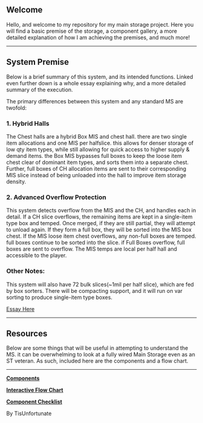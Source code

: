 ## Welcome

Hello, and welcome to my repository for my main storage project. Here you will find a basic premise of the storage, a component gallery, a more detailed explanation of how I am achieving the premises, and much more!

---
## System Premise

Below is a brief summary of this system, and its intended functions. Linked even further down is a whole essay explaining why, and a more detailed summary of the execution.

The primary differences between this system and any standard MS are twofold:
### 1. Hybrid Halls
The Chest halls are a hybrid Box MIS and chest hall. there are two single item allocations and one MIS per halfslice. this allows for denser storage of low qty item types, while still allowing for quick access to higher supply & demand items. the Box MIS bypasses full boxes to keep the loose item chest clear of dominant item types, and sorts them into a separate chest. Further, full boxes of CH allocation items are sent to their corresponding MIS slice instead of being unloaded into the hall to improve item storage density. 
### 2. Advanced Overflow Protection
This system detects overflow from the MIS and the CH, and handles each in detail. If a CH slice overflows, the remaining items are kept in a single-item type box and temped. Once merged, if they are still partial, they will attempt to unload again. If they form a full box, they will be sorted into the MIS box chest. If the MIS loose item chest overflows, any non-full boxes are temped. full boxes continue to be sorted into the slice. if Full Boxes overflow, full boxes are sent to overflow. The MIS temps are local per half hall and accessible to the player. 

### Other Notes:
This system will also have 72 bulk slices(~1mil per half slice), which are fed by box sorters. 
There will be compacting support, and it will run on var sorting to produce single-item type boxes. 

[Essay Here](./System_Explanation.md)

---
## Resources
Below are some things that will be useful in attempting to understand the MS. it can be overwhelming to look at a fully wired Main Storage even as an ST veteran. As such, included here are the components and a flow chart. 

---

[**Components**](./Completed%20Components.md)


[**Interactive Flow Chart**](https://tisunfortunate.github.io/CH-MIS-main-storage/Flow/flowchart.html)

[**Component Checklist**](https://tisunfortunate.github.io/CH-MIS-main-storage/checklist.html)



By TisUnfortunate
